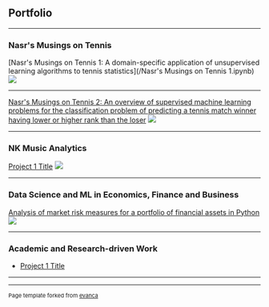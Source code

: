 ## Portfolio

---

### Nasr's Musings on Tennis

[Nasr's Musings on Tennis 1: A domain-specific application of unsupervised learning algorithms to tennis statistics](/Nasr's Musings on Tennis 1.ipynb)
<img src="images/dummy_thumbnail.jpg?raw=true"/>

---
[Nasr's Musings on Tennis 2: An overview of supervised machine learning problems for the classification problem of predicting a tennis match winner having lower or higher rank than the loser](/pdf/sample_presentation.pdf)
<img src="images/dummy_thumbnail.jpg?raw=true"/>

---

### NK Music Analytics

[Project 1 Title](/sample_page)
<img src="images/dummy_thumbnail.jpg?raw=true"/>

---

### Data Science and ML in Economics, Finance and Business

[Analysis of market risk measures for a portfolio of financial assets in Python](/sample_page)
<img src="images/dummy_thumbnail.jpg?raw=true"/>

---

### Academic and Research-driven Work

- [Project 1 Title](http://example.com/)

---


---
<p style="font-size:11px">Page template forked from <a href="https://github.com/evanca/quick-portfolio">evanca</a></p>
<!-- Remove above link if you don't want to attibute -->
